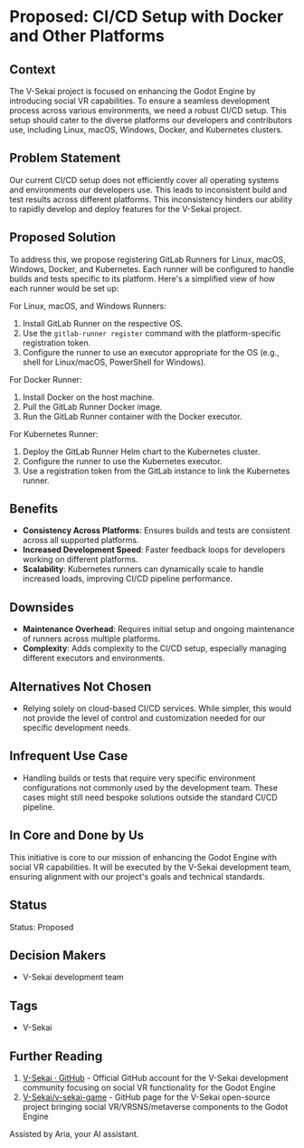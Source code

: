 # Proposed: CI/CD Setup with Docker and Other Platforms

## Context

The V-Sekai project is focused on enhancing the Godot Engine by introducing social VR capabilities. To ensure a seamless development process across various environments, we need a robust CI/CD setup. This setup should cater to the diverse platforms our developers and contributors use, including Linux, macOS, Windows, Docker, and Kubernetes clusters.

## Problem Statement

Our current CI/CD setup does not efficiently cover all operating systems and environments our developers use. This leads to inconsistent build and test results across different platforms. This inconsistency hinders our ability to rapidly develop and deploy features for the V-Sekai project.

## Proposed Solution

To address this, we propose registering GitLab Runners for Linux, macOS, Windows, Docker, and Kubernetes. Each runner will be configured to handle builds and tests specific to its platform. Here's a simplified view of how each runner would be set up:

For Linux, macOS, and Windows Runners:

1. Install GitLab Runner on the respective OS.
2. Use the `gitlab-runner register` command with the platform-specific registration token.
3. Configure the runner to use an executor appropriate for the OS (e.g., shell for Linux/macOS, PowerShell for Windows).

For Docker Runner:

1. Install Docker on the host machine.
2. Pull the GitLab Runner Docker image.
3. Run the GitLab Runner container with the Docker executor.

For Kubernetes Runner:

1. Deploy the GitLab Runner Helm chart to the Kubernetes cluster.
2. Configure the runner to use the Kubernetes executor.
3. Use a registration token from the GitLab instance to link the Kubernetes runner.

## Benefits

- **Consistency Across Platforms**: Ensures builds and tests are consistent across all supported platforms.
- **Increased Development Speed**: Faster feedback loops for developers working on different platforms.
- **Scalability**: Kubernetes runners can dynamically scale to handle increased loads, improving CI/CD pipeline performance.

## Downsides

- **Maintenance Overhead**: Requires initial setup and ongoing maintenance of runners across multiple platforms.
- **Complexity**: Adds complexity to the CI/CD setup, especially managing different executors and environments.

## Alternatives Not Chosen

- Relying solely on cloud-based CI/CD services. While simpler, this would not provide the level of control and customization needed for our specific development needs.

## Infrequent Use Case

- Handling builds or tests that require very specific environment configurations not commonly used by the development team. These cases might still need bespoke solutions outside the standard CI/CD pipeline.

## In Core and Done by Us

This initiative is core to our mission of enhancing the Godot Engine with social VR capabilities. It will be executed by the V-Sekai development team, ensuring alignment with our project's goals and technical standards.

## Status

Status: Proposed <!-- Draft | Proposed | Rejected | Accepted | Deprecated | Superseded by -->

## Decision Makers

- V-Sekai development team

## Tags

- V-Sekai

## Further Reading

1. [V-Sekai · GitHub](https://github.com/v-sekai) - Official GitHub account for the V-Sekai development community focusing on social VR functionality for the Godot Engine
2. [V-Sekai/v-sekai-game](https://github.com/v-sekai/v-sekai-game) - GitHub page for the V-Sekai open-source project bringing social VR/VRSNS/metaverse components to the Godot Engine

Assisted by Aria, your AI assistant.
